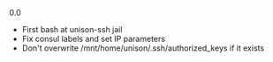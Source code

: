 0.0

* First bash at unison-ssh jail
* Fix consul labels and set IP parameters
* Don't overwrite /mnt/home/unison/.ssh/authorized_keys if it exists


